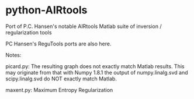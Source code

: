 python-AIRtools
===============

Port of P.C. Hansen's notable AIRtools Matlab suite of inversion / regularization tools

PC Hansen's ReguTools ports are also here.

Notes:

picard.py: The resulting graph does not exactly match Matlab results. This may originate from that 
with Numpy 1.8.1 the output of numpy.linalg.svd and scipy.linalg.svd do NOT exactly match Matlab.

maxent.py: Maximum Entropy Regularization
